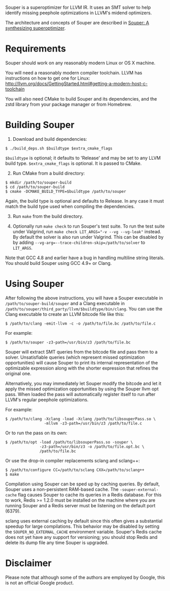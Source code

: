 Souper is a superoptimizer for LLVM IR. It uses an SMT solver to help identify
missing peephole optimizations in LLVM's midend optimizers.

The architecture and concepts of Souper are described in [Souper: A synthesizing superoptimizer](https://arxiv.org/pdf/1711.04422.pdf).

# Requirements

Souper should work on any reasonably modern Linux or OS X machine.

You will need a reasonably modern compiler toolchain. LLVM has instructions
on how to get one for Linux:
http://llvm.org/docs/GettingStarted.html#getting-a-modern-host-c-toolchain

You will also need CMake to build Souper and its dependencies, and the zstd
library from your package manager or from Homebrew.

# Building Souper

1. Download and build dependencies:
```
$ ./build_deps.sh $buildtype $extra_cmake_flags
```
   `$buildtype` is optional; it defaults to 'Release' and may be set to any LLVM
   build type.
   `$extra_cmake_flags` is optional. It is passed to CMake.

2. Run CMake from a build directory:
```
$ mkdir /path/to/souper-build
$ cd /path/to/souper-build
$ cmake -DCMAKE_BUILD_TYPE=$buildtype /path/to/souper
```
   Again, the build type is optional and defaults to Release. In any case it
   must match the build type used when compiling the dependencies.

3. Run `make` from the build directory.

4. Optionally run `make check` to run Souper's test suite. To run the test suite
   under Valgrind, run `make check LIT_ARGS="-v --vg --vg-leak"` instead. By
   default the solver is also run under Valgrind. This can be disabled by
   by adding `--vg-arg=--trace-children-skip=/path/to/solver` to `LIT_ARGS`.

Note that GCC 4.8 and earlier have a bug in handling multiline string
literals. You should build Souper using GCC 4.9+ or Clang.

# Using Souper

After following the above instructions, you will have a Souper
executable in `/path/to/souper-build/souper` and a Clang executable in
`/path/to/souper/third_party/llvm/$buildtype/bin/clang`.  You can use the
Clang executable to create an LLVM bitcode file like this:
```
$ /path/to/clang -emit-llvm -c -o /path/to/file.bc /path/to/file.c
```

For example:
```
$ /path/to/souper -z3-path=/usr/bin/z3 /path/to/file.bc
```

Souper will extract SMT queries from the bitcode file and pass them to
a solver. Unsatisfiable queries (which represent missed optimization
opportunities) will cause Souper to print its internal representation
of the optimizable expression along with the shorter expression that
refines the original one.

Alternatively, you may immediately let Souper modify the bitcode and let
it apply the missed optimization opportunities by using the Souper llvm opt
pass. When loaded the pass will automatically register itself to run after
LLVM's regular peephole optimizations.

For example:
```
$ /path/to/clang -Xclang -load -Xclang /path/to/libsouperPass.so \
                 -mllvm -z3-path=/usr/bin/z3 /path/to/file.c
```

Or to run the pass on its own:
```
$ /path/to/opt -load /path/to/libsouperPass.so -souper \
               -z3-path=/usr/bin/z3 -o /path/to/file.opt.bc \
               /path/to/file.bc
```

Or use the drop-in compiler replacements sclang and sclang++:
```
$ /path/to/configure CC=/path/to/sclang CXX=/path/to/sclang++
$ make
```

Compilation using Souper can be sped up by caching queries. By default, Souper
uses a non-persistent RAM-based cache. The `-souper-external-cache` flag causes
Souper to cache its queries in a Redis database. For this to work, Redis >=
1.2.0 must be installed on the machine where you are running Souper and a Redis
server must be listening on the default port (6379).

sclang uses external caching by default since this often gives a substantial
speedup for large compilations. This behavior may be disabled by setting the
`SOUPER_NO_EXTERNAL_CACHE` environment variable. Souper's Redis cache does not yet
have any support for versioning; you should stop Redis and delete its dump file
any time Souper is upgraded.

# Disclaimer

Please note that although some of the authors are employed by Google, this
is not an official Google product.
